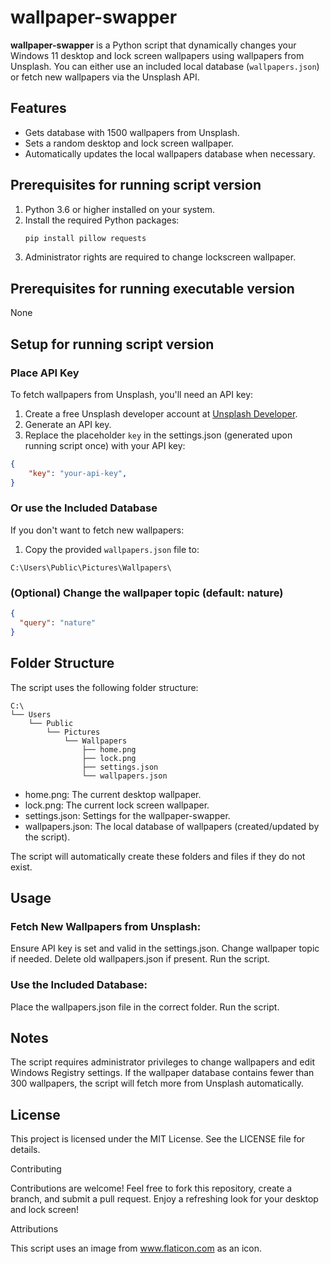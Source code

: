 # wallpaper-swapper

**wallpaper-swapper** is a Python script that dynamically changes your Windows 11 desktop and lock screen wallpapers using wallpapers from Unsplash. You can either use an included local database (`wallpapers.json`) or fetch new wallpapers via the Unsplash API.

## Features
- Gets database with 1500 wallpapers from Unsplash.
- Sets a random desktop and lock screen wallpaper.
- Automatically updates the local wallpapers database when necessary.

## Prerequisites for running script version
1. Python 3.6 or higher installed on your system.
2. Install the required Python packages:
    ```bash
    pip install pillow requests
    ```
3. Administrator rights are required to change lockscreen wallpaper.

## Prerequisites for running executable version
None

## Setup for running script version

### Place API Key
To fetch wallpapers from Unsplash, you'll need an API key:
1. Create a free Unsplash developer account at [Unsplash Developer](https://unsplash.com/developers).
2. Generate an API key.
3. Replace the placeholder `key` in the settings.json (generated upon running script once) with your API key:
   
```json
{
    "key": "your-api-key",
}
```

### Or use the Included Database
If you don't want to fetch new wallpapers:
1. Copy the provided `wallpapers.json` file to:
   
```
C:\Users\Public\Pictures\Wallpapers\
```

### (Optional) Change the wallpaper topic (default: nature)
```json
{
  "query": "nature"
}
```

## Folder Structure

The script uses the following folder structure:
```
C:\
└── Users
    └── Public
        └── Pictures
            └── Wallpapers
                ├── home.png
                ├── lock.png
                ├── settings.json
                └── wallpapers.json

```
- home.png: The current desktop wallpaper.
- lock.png: The current lock screen wallpaper.
- settings.json: Settings for the wallpaper-swapper.
- wallpapers.json: The local database of wallpapers (created/updated by the script).

The script will automatically create these folders and files if they do not exist.

## Usage

### Fetch New Wallpapers from Unsplash:
  Ensure API key is set and valid in the settings.json.
  Change wallpaper topic if needed.
  Delete old wallpapers.json if present.
  Run the script.

### Use the Included Database:
  Place the wallpapers.json file in the correct folder.
  Run the script.

## Notes

  The script requires administrator privileges to change wallpapers and edit Windows Registry settings.
  If the wallpaper database contains fewer than 300 wallpapers, the script will fetch more from Unsplash automatically.

## License

This project is licensed under the MIT License. See the LICENSE file for details.

Contributing

Contributions are welcome! Feel free to fork this repository, create a branch, and submit a pull request.
Enjoy a refreshing look for your desktop and lock screen!

Attributions

This script uses an image from www.flaticon.com as an icon.
